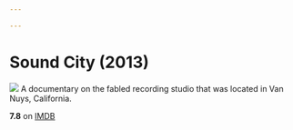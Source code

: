 ```yaml
---

---
```


# Sound City (2013)
![](https://m.media-amazon.com/images/M/MV5BMTc4MjkyODg4MF5BMl5BanBnXkFtZTcwNTk1NjM4OA@@._V1_SX300.jpg)
A documentary on the fabled recording studio that was located in Van Nuys, California.

**7.8** on [IMDB](https://www.imdb.com/title/tt2306745)
